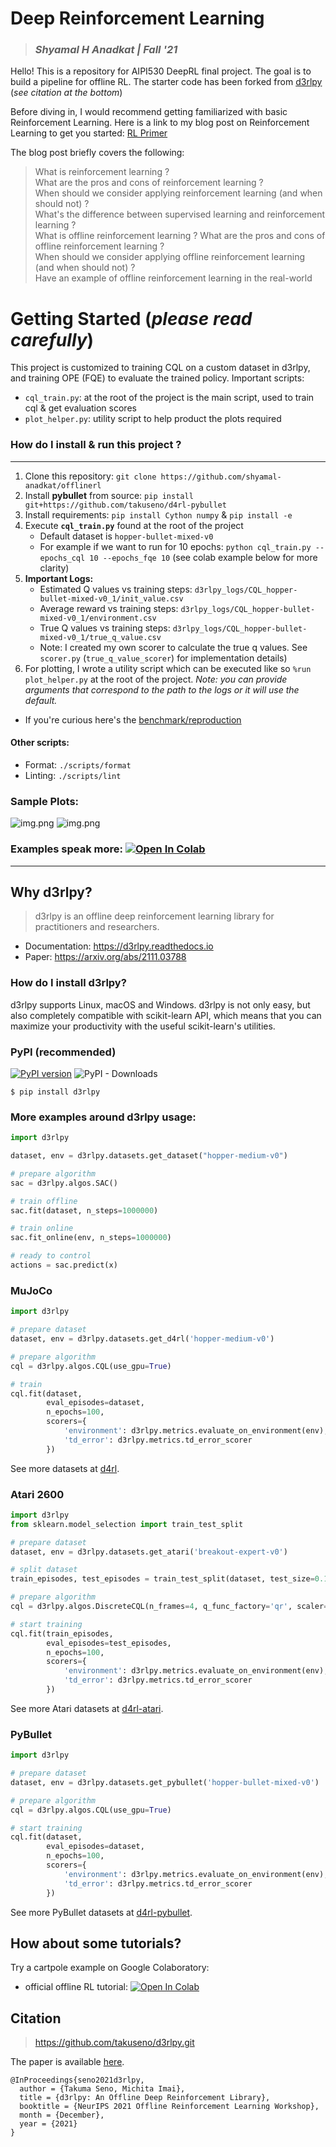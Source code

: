 # Deep Reinforcement Learning 

> ### _Shyamal H Anadkat | Fall '21_

Hello! This is a repository for AIPI530 DeepRL final project.
The goal is to build a pipeline for offline RL. 
The starter code has been forked from [d3rlpy](https://github.com/takuseno/d3rlpy) (_see citation at the bottom_)

Before diving in, I would recommend getting familiarized with basic Reinforcement Learning.
Here is a link to my blog post on Reinforcement Learning to get you started: 
[RL Primer](https://shyamalanadkat.medium.com/reinforcement-learning-a-primer-29116d487e42)

The blog post briefly covers the following: 

> What is reinforcement learning ? <br/>
> What are the pros and cons of reinforcement learning ? <br/>
> When should we consider applying reinforcement learning (and when should not) ? <br/>
> What's the difference between supervised learning and reinforcement learning ? <br/>
> What is offline reinforcement learning ? What are the pros and cons of offline reinforcement learning ? <br/>
> When should we consider applying offline reinforcement learning (and when should not) ? <br/>
> Have an example of offline reinforcement learning in the real-world <br/>

# Getting Started (_please read carefully_)

This project is customized to training CQL on a custom dataset in d3rlpy, and training OPE (FQE) to 
evaluate the trained policy. Important scripts:
* `cql_train.py`: at the root of the project is the main script, used to train cql & get evaluation scores
* `plot_helper.py`: utility script to help product the plots required

### How do I install & run this project ? 

---
1. Clone this repository: `git clone https://github.com/shyamal-anadkat/offlinerl`
2. Install **pybullet** from source: `pip install git+https://github.com/takuseno/d4rl-pybullet`
3. Install requirements: `pip install Cython numpy` & `pip install -e`
4. Execute **`cql_train.py`** found at the root of the project
   * Default dataset is `hopper-bullet-mixed-v0` 
   * For example if we want to run for 10 epochs: `python cql_train.py --epochs_cql 10 --epochs_fqe 10` 
   (see colab example below for more clarity)
5. **Important Logs:**
   * Estimated Q values vs training steps: `d3rlpy_logs/CQL_hopper-bullet-mixed-v0_1/init_value.csv`
   * Average reward vs training steps: `d3rlpy_logs/CQL_hopper-bullet-mixed-v0_1/environment.csv`
   * True Q values vs training steps: `d3rlpy_logs/CQL_hopper-bullet-mixed-v0_1/true_q_value.csv`
   * Note: I created my own scorer to calculate the true q values. See `scorer.py` (`true_q_value_scorer`) for implementation details)
6. For plotting, I wrote a utility script which can be executed like so `%run plot_helper.py` at the root of the project. 
   _Note: you can provide arguments that correspond to the path to the logs or it will use the default._ 

 * If you're curious here's the [benchmark/reproduction](https://github.com/takuseno/d3rlpy-benchmarks/tree/main/reproductions/CQL_hopper-medium-v0_3_20210617172248)

#### Other scripts:
* Format: `./scripts/format`
* Linting: `./scripts/lint`

### Sample Plots: 
![img.png](cql_plot.png)
![img.png](fqe_plot.png)

### Examples speak more: [![Open In Colab](https://colab.research.google.com/assets/colab-badge.svg)](https://colab.research.google.com/drive/1S5RDTwaqVjA4wAJISxApra_G0ewSuS0R?usp=sharing) 

---
## Why d3rlpy?

> d3rlpy is an offline deep reinforcement learning library for practitioners and researchers.
- Documentation: https://d3rlpy.readthedocs.io
- Paper: https://arxiv.org/abs/2111.03788

### How do I install d3rlpy? 

d3rlpy supports Linux, macOS and Windows. d3rlpy is not only easy, but also completely compatible with scikit-learn API, 
which means that you can maximize your productivity with the useful scikit-learn's utilities.

### PyPI (recommended)
[![PyPI version](https://badge.fury.io/py/d3rlpy.svg)](https://badge.fury.io/py/d3rlpy)
![PyPI - Downloads](https://img.shields.io/pypi/dm/d3rlpy)

```
$ pip install d3rlpy
```

### More examples around d3rlpy usage:  
```py
import d3rlpy

dataset, env = d3rlpy.datasets.get_dataset("hopper-medium-v0")

# prepare algorithm
sac = d3rlpy.algos.SAC()

# train offline
sac.fit(dataset, n_steps=1000000)

# train online
sac.fit_online(env, n_steps=1000000)

# ready to control
actions = sac.predict(x)
```

### MuJoCo
```py
import d3rlpy

# prepare dataset
dataset, env = d3rlpy.datasets.get_d4rl('hopper-medium-v0')

# prepare algorithm
cql = d3rlpy.algos.CQL(use_gpu=True)

# train
cql.fit(dataset,
        eval_episodes=dataset,
        n_epochs=100,
        scorers={
            'environment': d3rlpy.metrics.evaluate_on_environment(env),
            'td_error': d3rlpy.metrics.td_error_scorer
        })
```
See more datasets at [d4rl](https://github.com/rail-berkeley/d4rl).

### Atari 2600
```py
import d3rlpy
from sklearn.model_selection import train_test_split

# prepare dataset
dataset, env = d3rlpy.datasets.get_atari('breakout-expert-v0')

# split dataset
train_episodes, test_episodes = train_test_split(dataset, test_size=0.1)

# prepare algorithm
cql = d3rlpy.algos.DiscreteCQL(n_frames=4, q_func_factory='qr', scaler='pixel', use_gpu=True)

# start training
cql.fit(train_episodes,
        eval_episodes=test_episodes,
        n_epochs=100,
        scorers={
            'environment': d3rlpy.metrics.evaluate_on_environment(env),
            'td_error': d3rlpy.metrics.td_error_scorer
        })
```
See more Atari datasets at [d4rl-atari](https://github.com/takuseno/d4rl-atari).

### PyBullet

```py
import d3rlpy

# prepare dataset
dataset, env = d3rlpy.datasets.get_pybullet('hopper-bullet-mixed-v0')

# prepare algorithm
cql = d3rlpy.algos.CQL(use_gpu=True)

# start training
cql.fit(dataset,
        eval_episodes=dataset,
        n_epochs=100,
        scorers={
            'environment': d3rlpy.metrics.evaluate_on_environment(env),
            'td_error': d3rlpy.metrics.td_error_scorer
        })
```
See more PyBullet datasets at [d4rl-pybullet](https://github.com/takuseno/d4rl-pybullet).

## How about some tutorials? 
Try a cartpole example on Google Colaboratory:
 * official offline RL tutorial: [![Open In Colab](https://colab.research.google.com/assets/colab-badge.svg)](https://colab.research.google.com/github/takuseno/d3rlpy/blob/master/tutorials/cartpole.ipynb)

## Citation
> https://github.com/takuseno/d3rlpy.git 

The paper is available [here](https://arxiv.org/abs/2111.03788).
```
@InProceedings{seno2021d3rlpy,
  author = {Takuma Seno, Michita Imai},
  title = {d3rlpy: An Offline Deep Reinforcement Library},
  booktitle = {NeurIPS 2021 Offline Reinforcement Learning Workshop},
  month = {December},
  year = {2021}
}
```
